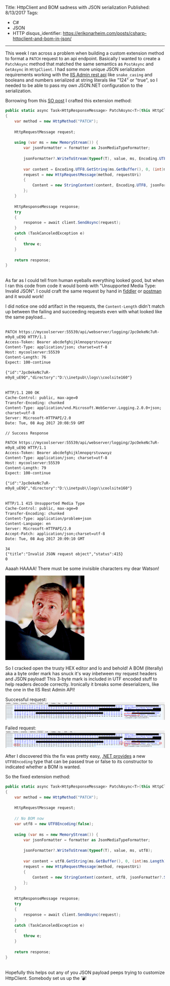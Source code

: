 Title: HttpClient and BOM sadness with JSON serialization
Published: 8/13/2017
Tags: 
 - C#
 - JSON
 - HTTP
disqus_identifier: https://erikonarheim.com/posts/csharp-httpclient-and-bom-in-json/
---

This week I ran across a problem when building a custom extension method to format a `PATCH` request to an api endpoint. Basically I wanted to create a `PatchAsync` method that matched the same semantics as `PostAsync` and `GetAsync` in `HttpClient`. I had some more unique JSON serialization requirements working with the [IIS Admin rest api](https://erikonarheim.com/posts/iis-admin-rest-api-with-dsc) like `snake_casing` and booleans and numbers serialized at string literals like "124" or "true", so I needed to be able to pass my own JSON.NET configuration to the serialization.

Borrowing from this [SO post](https://stackoverflow.com/questions/26218764/patch-async-requests-with-windows-web-http-httpclient-class) I crafted this extension method:

```csharp
public static async Task<HttpResponseMessage> PatchAsync<T>(this HttpClient client, string requestUri, T value, MediaTypeFormatter formatter)
{
    var method = new HttpMethod("PATCH");

    HttpRequestMessage request;

    using (var ms = new MemoryStream()) {
        var jsonFormatter = formatter as JsonMediaTypeFormatter;
        
        jsonFormatter?.WriteToStream(typeof(T), value, ms, Encoding.UTF8);

        var content = Encoding.UTF8.GetString(ms.GetBuffer(), 0, (int)ms.Length);
        request = new HttpRequestMessage(method, requestUri)
        {                    
            Content = new StringContent(content, Encoding.UTF8, jsonFormatter?.SupportedMediaTypes.First()?.MediaType)
        };
    }

    HttpResponseMessage response;
    try
    {
        response = await client.SendAsync(request);
    }
    catch (TaskCanceledException e)
    {
        throw e;
    }

    return response;
}
    
```

As far as I could tell from human eyeballs everything looked good, but when I ran this code from code it would bomb with "Unsupported Media Type: Invalid JSON". I could craft the same request by hand in [fiddler](http://www.telerik.com/fiddler) or [postman](https://www.getpostman.com/) and it would work!

I did notice one odd artifact in the requests, the `Content-Length` didn't match up between the failing and succeeding requests even with what looked like the same payload... 

```http

PATCH https://mycoolserver:55539/api/webserver/logging/JpcOekeNc7uR-m9y8_uE9Q HTTP/1.1
Access-Token: Bearer abcdefghijklmnopqrstuvwxyz
Content-Type: application/json; charset=utf-8
Host: mycoolserver:55539
Content-Length: 76
Expect: 100-continue

{"id":"JpcOekeNc7uR-m9y8_uE9Q","directory":"D:\\inetpub\\logs\\coolsite160"}


HTTP/1.1 200 OK
Cache-Control: public, max-age=0
Transfer-Encoding: chunked
Content-Type: application/vnd.Microsoft.WebServer.Logging.2.0.0+json; charset=utf-8
Server: Microsoft-HTTPAPI/2.0
Date: Tue, 08 Aug 2017 20:08:59 GMT

// Success Response
```

```http
PATCH https://mycoolserver:55539/api/webserver/logging/JpcOekeNc7uR-m9y8_uE9Q HTTP/1.1
Access-Token: Bearer abcdefghijklmnopqrstuvwxyz
Content-Type: application/json; charset=utf-8
Host: mycoolserver:55539
Content-Length: 79
Expect: 100-continue

{"id":"JpcOekeNc7uR-m9y8_uE9Q","directory":"D:\\inetpub\\logs\\coolsite160"}


HTTP/1.1 415 Unsupported Media Type
Cache-Control: public, max-age=0
Transfer-Encoding: chunked
Content-Type: application/problem+json
Content-Language: en
Server: Microsoft-HTTPAPI/2.0
Accept-Patch: application/json;charset=utf-8
Date: Tue, 08 Aug 2017 20:09:10 GMT

34
{"title":"Invalid JSON request object","status":415}
0

```

Aaaah HAAAA! There must be some invisible characters my dear Watson!

![](images/csharp-httpclient-and-bom-in-json/watson.gif)

So I cracked open the trusty HEX editor and lo and behold! A BOM (literally) aka a byte order mark has snuck it's way inbetween my request headers and JSON payload! This 3-byte mark is included in UTF encoded stuff to help readers decode correctly. Ironically it breaks some deserializers, like the one in the IIS Rest Admin API!

Successful request:
![](images/csharp-httpclient-and-bom-in-json/successreq.png)

Failed request:
![](images/csharp-httpclient-and-bom-in-json/failedreq.png)

After I discovered this the fix was pretty easy, [.NET provides](https://msdn.microsoft.com/en-us/library/s064f8w2.aspx) a new `UTF8Encoding` type that can be passed true or false to its constructor to indicated whether a BOM is wanted.

So the fixed extension method:

```csharp
public static async Task<HttpResponseMessage> PatchAsync<T>(this HttpClient client, string requestUri, T value, MediaTypeFormatter formatter)
{
    var method = new HttpMethod("PATCH");

    HttpRequestMessage request;

    // No BOM now
    var utf8 = new UTF8Encoding(false);

    using (var ms = new MemoryStream()) {
        var jsonFormatter = formatter as JsonMediaTypeFormatter;
        
        jsonFormatter?.WriteToStream(typeof(T), value, ms, utf8);

        var content = utf8.GetString(ms.GetBuffer(), 0, (int)ms.Length);
        request = new HttpRequestMessage(method, requestUri)
        {                    
            Content = new StringContent(content, utf8, jsonFormatter?.SupportedMediaTypes.First()?.MediaType)
        };
    }

    HttpResponseMessage response;
    try
    {
        response = await client.SendAsync(request);
    }
    catch (TaskCanceledException e)
    {
        throw e;
    }

    return response;
}
    
```

Hopefully this helps out any of you JSON payload peeps trying to customize HttpClient. Somebody set us up the 💣!
